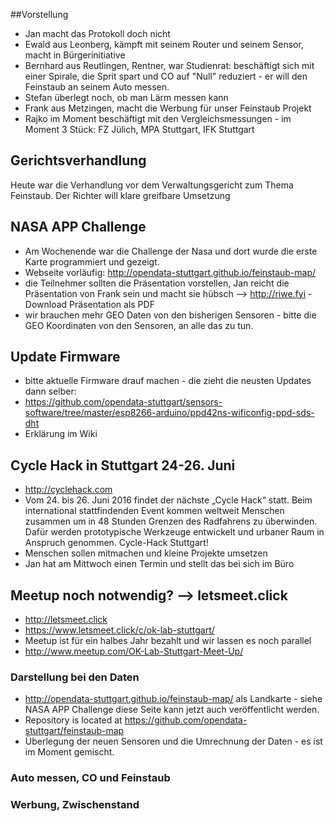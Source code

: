 ##Vorstellung

- Jan macht das Protokoll doch nicht
- Ewald aus Leonberg, kämpft mit seinem Router und seinem Sensor, macht in Bürgerinitiative
- Bernhard aus Reutlingen, Rentner, war Studienrat: beschäftigt sich mit einer Spirale, die Sprit spart und CO auf "Null" reduziert - er will den Feinstaub an seinem Auto messen.
- Stefan überlegt noch, ob man Lärm messen kann
- Frank aus Metzingen, macht die Werbung für unser Feinstaub Projekt
- Rajko im Moment beschäftigt mit den Vergleichsmessungen - im Moment 3 Stück: FZ Jülich, MPA Stuttgart, IFK Stuttgart

## Gerichtsverhandlung
Heute war die Verhandlung vor dem Verwaltungsgericht zum Thema Feinstaub. Der Richter will klare greifbare Umsetzung

## NASA APP Challenge
- Am Wochenende war die Challenge der Nasa und dort wurde die erste Karte programmiert und gezeigt.
- Webseite vorläufig: http://opendata-stuttgart.github.io/feinstaub-map/
- die Teilnehmer sollten die Präsentation vorstellen, Jan reicht die Präsentation von Frank sein und macht sie hübsch --> http://riwe.fyi - Download Präsentation als PDF
- wir brauchen mehr GEO Daten von den bisherigen Sensoren  - bitte die GEO Koordinaten von den Sensoren, an alle das zu tun.

## Update Firmware
- bitte aktuelle Firmware drauf machen - die zieht die neusten Updates dann selber:
- https://github.com/opendata-stuttgart/sensors-software/tree/master/esp8266-arduino/ppd42ns-wificonfig-ppd-sds-dht
- Erklärung im Wiki

## Cycle Hack in Stuttgart 24-26. Juni
- http://cyclehack.com
- Vom 24. bis 26. Juni 2016 findet der nächste „Cycle Hack“ statt. Beim international stattfindenden Event kommen weltweit Menschen zusammen um in 48 Stunden Grenzen des Radfahrens zu überwinden. Dafür werden prototypische Werkzeuge entwickelt und urbaner Raum in Anspruch genommen. Cycle-Hack Stuttgart! 
- Menschen sollen mitmachen und kleine Projekte umsetzen
- Jan hat am Mittwoch einen Termin und stellt das bei sich im Büro

## Meetup noch notwendig?  --> letsmeet.click
- http://letsmeet.click
- https://www.letsmeet.click/c/ok-lab-stuttgart/
- Meetup ist für ein halbes Jahr bezahlt und wir lassen es noch parallel
- http://www.meetup.com/OK-Lab-Stuttgart-Meet-Up/ 

### Darstellung bei den Daten
- http://opendata-stuttgart.github.io/feinstaub-map/ als Landkarte - siehe NASA APP Challenge 
diese Seite kann jetzt auch veröffentlicht werden. 
- Repository is located at https://github.com/opendata-stuttgart/feinstaub-map
- Überlegung der neuen Sensoren und die Umrechnung der Daten - es ist im Moment gemischt. 

### Auto messen, CO und Feinstaub



### Werbung, Zwischenstand